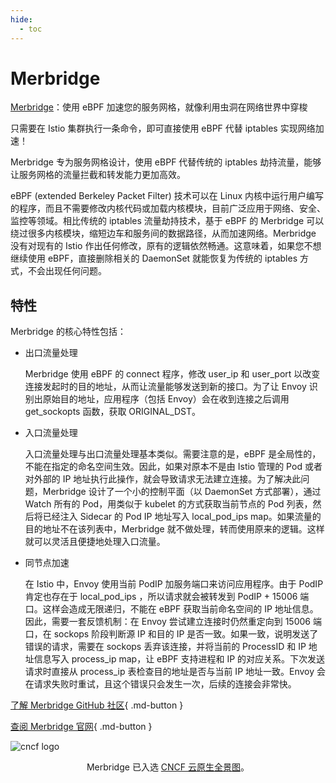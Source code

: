 ```yaml
---
hide:
  - toc
---
```


# Merbridge

[Merbridge](https://merbridge.io/)：使用 eBPF 加速您的服务网格，就像利用虫洞在网络世界中穿梭

只需要在 Istio 集群执行一条命令，即可直接使用 eBPF 代替 iptables 实现网络加速！

Merbridge 专为服务网格设计，使用 eBPF 代替传统的 iptables 劫持流量，能够让服务网格的流量拦截和转发能力更加高效。

eBPF (extended Berkeley Packet Filter) 技术可以在 Linux 内核中运行用户编写的程序，而且不需要修改内核代码或加载内核模块，目前广泛应用于网络、安全、监控等领域。相比传统的 iptables 流量劫持技术，基于 eBPF 的 Merbridge 可以绕过很多内核模块，缩短边车和服务间的数据路径，从而加速网络。Merbridge 没有对现有的 Istio 作出任何修改，原有的逻辑依然畅通。这意味着，如果您不想继续使用 eBPF，直接删除相关的 DaemonSet 就能恢复为传统的 iptables 方式，不会出现任何问题。

## 特性

Merbridge 的核心特性包括：

- 出口流量处理

    Merbridge 使用 eBPF 的 connect 程序，修改 user_ip 和 user_port 以改变连接发起时的目的地址，从而让流量能够发送到新的接口。为了让 Envoy 识别出原始目的地址，应用程序（包括 Envoy）会在收到连接之后调用 get_sockopts 函数，获取 ORIGINAL_DST。

- 入口流量处理

    入口流量处理与出口流量处理基本类似。需要注意的是，eBPF 是全局性的，不能在指定的命名空间生效。因此，如果对原本不是由 Istio 管理的 Pod 或者对外部的 IP 地址执行此操作，就会导致请求无法建立连接。为了解决此问题，Merbridge 设计了一个小的控制平面（以 DaemonSet 方式部署），通过 Watch 所有的 Pod，用类似于 kubelet 的方式获取当前节点的 Pod 列表，然后将已经注入 Sidecar 的 Pod IP 地址写入 local_pod_ips map。如果流量的目的地址不在该列表中，Merbridge 就不做处理，转而使用原来的逻辑。这样就可以灵活且便捷地处理入口流量。

- 同节点加速

    在 Istio 中，Envoy 使用当前 PodIP 加服务端口来访问应用程序。由于 PodIP 肯定也存在于 local_pod_ips ，所以请求就会被转发到 PodIP + 15006 端口。这样会造成无限递归，不能在 eBPF 获取当前命名空间的 IP 地址信息。因此，需要一套反馈机制：在 Envoy 尝试建立连接时仍然重定向到 15006 端口，在 sockops 阶段判断源 IP 和目的 IP 是否一致。如果一致，说明发送了错误的请求，需要在 sockops 丢弃该连接，并将当前的 ProcessID 和 IP 地址信息写入 process_ip map，让 eBPF 支持进程和 IP 的对应关系。下次发送请求时直接从 process_ip 表检查目的地址是否与当前 IP 地址一致。Envoy 会在请求失败时重试，且这个错误只会发生一次，后续的连接会非常快。

[了解 Merbridge GitHub 社区](https://github.com/merbridge/merbridge){ .md-button }

[查阅 Merbridge 官网](https://merbridge.io/){ .md-button }

![cncf logo](./images/cncf.png)

<p align="center">
Merbridge 已入选 <a href="https://landscape.cncf.io/?selected=merbridge">CNCF 云原生全景图</a>。
</p>
